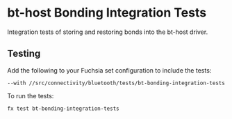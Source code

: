 # bt-host Bonding Integration Tests

Integration tests of storing and restoring bonds into the bt-host driver.

## Testing

Add the following to your Fuchsia set configuration to include the tests:

`--with //src/connectivity/bluetooth/tests/bt-bonding-integration-tests`

To run the tests:

```
fx test bt-bonding-integration-tests
```
